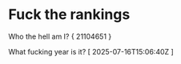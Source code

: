 # Fuck the rankings

Who the hell am I?
{ 21104651 }

What fucking year is it?
[ 2025-07-16T15:06:40Z ]

